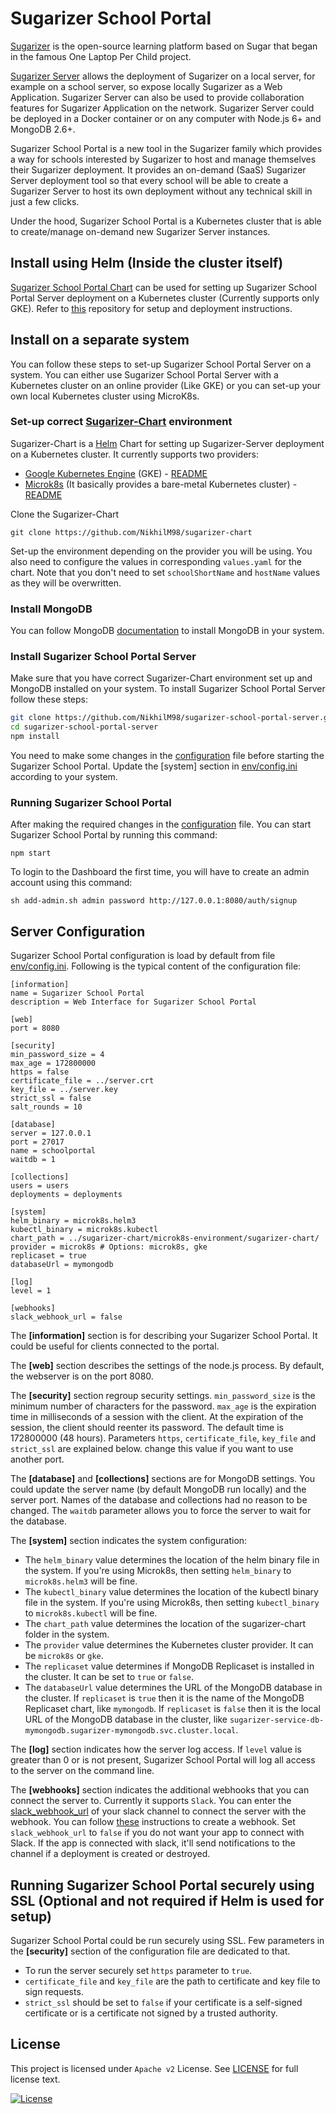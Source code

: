 # Sugarizer School Portal

[Sugarizer](https://github.com/llaske/sugarizer) is the open-source learning platform based on Sugar that began in the famous One Laptop Per Child project.

[Sugarizer Server](https://github.com/llaske/sugarizer-server) allows the deployment of Sugarizer on a local server, for example on a school server, so expose locally Sugarizer as a Web Application. Sugarizer Server can also be used to provide collaboration features for Sugarizer Application on the network. Sugarizer Server could be deployed in a Docker container or on any computer with Node.js 6+ and MongoDB 2.6+.

Sugarizer School Portal is a new tool in the Sugarizer family which provides a way for schools interested by Sugarizer to host and manage themselves their Sugarizer deployment. It provides an on-demand (SaaS) Sugarizer Server deployment tool so that every school will be able to create a Sugarizer Server to host its own deployment without any technical skill in just a few clicks.

Under the hood, Sugarizer School Portal is a Kubernetes cluster that is able to create/manage on-demand new Sugarizer Server instances.

## Install using Helm (Inside the cluster itself)

[Sugarizer School Portal Chart](https://github.com/nikhilm98/sugarizer-school-portal-chart/) can be used for setting up Sugarizer School Portal Server deployment on a Kubernetes cluster (Currently supports only GKE). Refer to [this](https://github.com/nikhilm98/sugarizer-school-portal-chart/) repository for setup and deployment instructions.

## Install on a separate system

You can follow these steps to set-up Sugarizer School Portal Server on a system.
You can either use Sugarizer School Portal Server with a Kubernetes cluster on an online provider (Like GKE) or you can set-up your own local Kubernetes cluster using MicroK8s.    

### Set-up correct [Sugarizer-Chart](https://github.com/NikhilM98/sugarizer-chart) environment

Sugarizer-Chart is a [Helm](https://helm.sh/) Chart for setting up Sugarizer-Server deployment on a Kubernetes cluster. It currently supports two providers:
- [Google Kubernetes Engine](https://cloud.google.com/kubernetes-engine) (GKE) - [README](https://github.com/NikhilM98/sugarizer-chart/blob/master/gke-environment/README.md)
- [Microk8s](https://microk8s.io) (It basically provides a bare-metal Kubernetes cluster) - [README](https://github.com/NikhilM98/sugarizer-chart/blob/master/microk8s-environment/README.md)

Clone the Sugarizer-Chart
```
git clone https://github.com/NikhilM98/sugarizer-chart
```
Set-up the environment depending on the provider you will be using. You also need to configure the values in corresponding `values.yaml` for the chart.
Note that you don't need to set `schoolShortName` and `hostName` values as they will be overwritten.

### Install MongoDB

You can follow MongoDB [documentation](https://docs.mongodb.com/manual/installation/) to install MongoDB in your system.

### Install Sugarizer School Portal Server

Make sure that you have correct Sugarizer-Chart environment set up and MongoDB installed on your system. To install Sugarizer School Portal Server follow these steps:
```bash
git clone https://github.com/NikhilM98/sugarizer-school-portal-server.git
cd sugarizer-school-portal-server
npm install
```
You need to make some changes in the [configuration](env/config.ini) file before starting the Sugarizer School Portal. Update the [system] section in [env/config.ini](env/config.ini) according to your system.

### Running Sugarizer School Portal

After making the required changes in the [configuration](env/config.ini) file. You can start Sugarizer School Portal by running this command:
```
npm start
```

To login to the Dashboard the first time, you will have to create an admin account using this command:
```
sh add-admin.sh admin password http://127.0.0.1:8080/auth/signup
```

## Server Configuration

Sugarizer School Portal configuration is load by default from file [env/config.ini](env/config.ini). Following is the typical content of the configuration file:
```
[information]
name = Sugarizer School Portal
description = Web Interface for Sugarizer School Portal

[web]
port = 8080

[security]
min_password_size = 4
max_age = 172800000
https = false
certificate_file = ../server.crt
key_file = ../server.key
strict_ssl = false
salt_rounds = 10

[database]
server = 127.0.0.1
port = 27017
name = schoolportal
waitdb = 1

[collections]
users = users
deployments = deployments

[system]
helm_binary = microk8s.helm3
kubectl_binary = microk8s.kubectl
chart_path = ../sugarizer-chart/microk8s-environment/sugarizer-chart/
provider = microk8s # Options: microk8s, gke
replicaset = true
databaseUrl = mymongodb

[log]
level = 1

[webhooks]
slack_webhook_url = false
```

The **[information]** section is for describing your Sugarizer School Portal. It could be useful for clients connected to the portal.

The **[web]** section describes the settings of the node.js process. By default, the webserver is on the port 8080.

The **[security]** section regroup security settings. `min_password_size` is the minimum number of characters for the password. `max_age` is the expiration time in milliseconds of a session with the client. At the expiration of the session, the client should reenter its password. The default time is 172800000 (48 hours). Parameters `https`, `certificate_file`, `key_file` and `strict_ssl` are explained below.
change this value if you want to use another port.

The **[database]** and **[collections]** sections are for MongoDB settings. You could update the server name (by default MongoDB run locally) and the server port. Names of the database and collections had no reason to be changed. The `waitdb` parameter allows you to force the server to wait for the database.

The **[system]** section indicates the system configuration:
- The `helm_binary` value determines the location of the helm binary file in the system. If you're using Microk8s, then setting `helm_binary` to `microk8s.helm3` will be fine.  
- The `kubectl_binary` value determines the location of the kubectl binary file in the system. If you're using Microk8s, then setting `kubectl_binary` to `microk8s.kubectl` will be fine.  
- The `chart_path` value determines the location of the sugarizer-chart folder in the system.  
- The `provider` value determines the Kubernetes cluster provider. It can be `microk8s` or `gke`.  
- The `replicaset` value determines if MongoDB Replicaset is installed in the cluster. It can be set to `true` or `false`.  
- The `databaseUrl` value determines the URL of the MongoDB database in the cluster. If `replicaset` is `true` then it is the name of the MongoDB Replicaset chart, like `mymongodb`. If `replicaset` is `false` then it is the local URL of the MongoDB database in the cluster, like `sugarizer-service-db-mymongodb.sugarizer-mymongodb.svc.cluster.local`.  

The **[log]** section indicates how the server log access. If `level` value is greater than 0 or is not present, Sugarizer School Portal will log all access to the server on the command line.

The **[webhooks]** section indicates the additional webhooks that you can connect the server to. Currently it supports `Slack`. You can enter the [slack_webhook_url](https://api.slack.com/messaging/webhooks) of your slack channel to connect the server with the webhook. You can follow [these](https://api.slack.com/messaging/webhooks#getting_started) instructions to create a webhook. Set `slack_webhook_url` to `false` if you do not want your app to connect with Slack. If the app is connected with slack, it'll send notifications to the channel if a deployment is created or destroyed.

## Running Sugarizer School Portal securely using SSL (Optional and not required if Helm is used for setup)

Sugarizer School Portal could be run securely using SSL.
Few parameters in the **[security]** section of the configuration file are dedicated to that.

* To run the server securely set `https` parameter to `true`.
* `certificate_file` and `key_file` are the path to certificate and key file to sign requests.
* `strict_ssl` should be set to `false` if your certificate is a self-signed certificate or is a certificate not signed by a trusted authority.


## License

This project is licensed under `Apache v2` License. See [LICENSE](LICENSE) for full license text.

[![License](https://img.shields.io/badge/License-Apache%202.0-blue.svg)](https://opensource.org/licenses/Apache-2.0)
